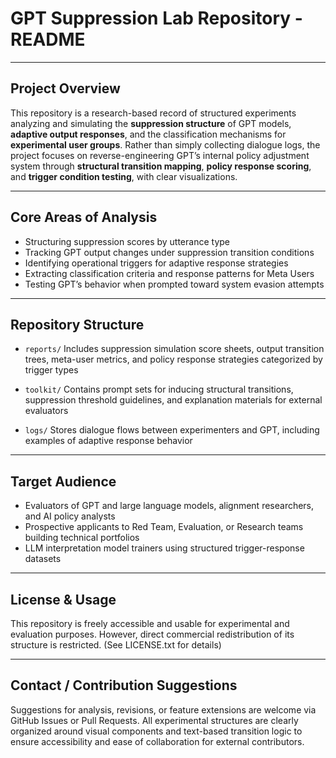 # **GPT Suppression Lab Repository - README**

---

## **Project Overview**

This repository is a research-based record of structured experiments analyzing and simulating the **suppression structure** of GPT models, **adaptive output responses**, and the classification mechanisms for **experimental user groups**.
Rather than simply collecting dialogue logs, the project focuses on reverse-engineering GPT’s internal policy adjustment system through **structural transition mapping**, **policy response scoring**, and **trigger condition testing**, with clear visualizations.

---

## **Core Areas of Analysis**

* Structuring suppression scores by utterance type
* Tracking GPT output changes under suppression transition conditions
* Identifying operational triggers for adaptive response strategies
* Extracting classification criteria and response patterns for Meta Users
* Testing GPT’s behavior when prompted toward system evasion attempts

---

## **Repository Structure**

* `reports/`
  Includes suppression simulation score sheets, output transition trees, meta-user metrics, and policy response strategies categorized by trigger types

* `toolkit/`
  Contains prompt sets for inducing structural transitions, suppression threshold guidelines, and explanation materials for external evaluators

* `logs/`
  Stores dialogue flows between experimenters and GPT, including examples of adaptive response behavior

---

## **Target Audience**

* Evaluators of GPT and large language models, alignment researchers, and AI policy analysts
* Prospective applicants to Red Team, Evaluation, or Research teams building technical portfolios
* LLM interpretation model trainers using structured trigger-response datasets

---

## **License & Usage**

This repository is freely accessible and usable for experimental and evaluation purposes.
However, direct commercial redistribution of its structure is restricted. (See LICENSE.txt for details)

---

## **Contact / Contribution Suggestions**

Suggestions for analysis, revisions, or feature extensions are welcome via GitHub Issues or Pull Requests.
All experimental structures are clearly organized around visual components and text-based transition logic to ensure accessibility and ease of collaboration for external contributors.

